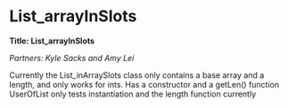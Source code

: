 # List_arrayInSlots
**Title: List_arrayInSlots**

*Partners: Kyle Sacks and Amy Lei*

Currently the List_inArraySlots class only contains a base array and a length, and only works for ints. Has a constructor and a getLen() function
UserOfList only tests instantiation and the length function currently